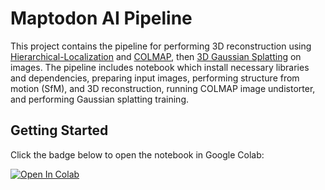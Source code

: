 # Maptodon AI Pipeline

This project contains the pipeline for performing 3D reconstruction using [Hierarchical-Localization](https://github.com/cvg/Hierarchical-Localization) and [COLMAP](https://colmap.github.io/), then [3D Gaussian Splatting](https://repo-sam.inria.fr/fungraph/3d-gaussian-splatting/) on images. The pipeline includes notebook which install necessary libraries and dependencies, preparing input images, performing structure from motion (SfM), and 3D reconstruction, running COLMAP image undistorter, and performing Gaussian splatting training.

## Getting Started

Click the badge below to open the notebook in Google Colab:

[![Open In Colab](https://colab.research.google.com/assets/colab-badge.svg)](https://colab.research.google.com/github/tedai-hackathon/maptodonblob/masaishi/pipeline_notebook.ipynb)
